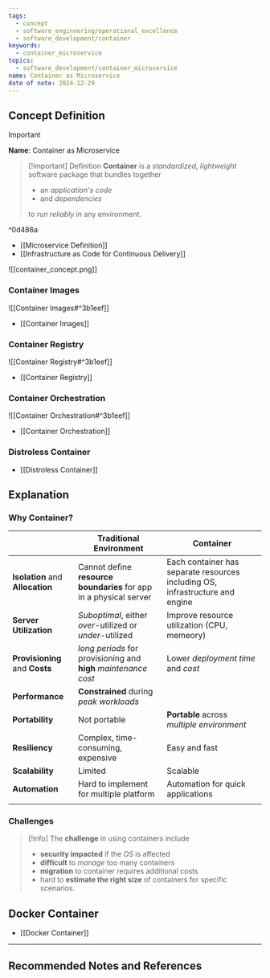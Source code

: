 ```yaml
---
tags:
  - concept
  - software_engineering/operational_excellence
  - software_development/container
keywords:
  - container_microservice
topics:
  - software_development/container_microservice
name: Container as Microservice
date of note: 2024-12-29
---
```


## Concept Definition

>[!important]
>**Name**: Container as Microservice

>[!important] Definition
>**Container** is a *standardized, lightweight* software package that bundles together 
>- an *application's code* 
>- and *dependencies* 
>  
>to *run reliably* in any environment.

^0d486a

- [[Microservice Definition]]
- [[Infrastructure as Code for Continuous Delivery]]

![[container_concept.png]]


### Container Images

![[Container Images#^3b1eef]]

- [[Container Images]]

### Container Registry

![[Container Registry#^3b1eef]]

- [[Container Registry]]

### Container Orchestration

![[Container Orchestration#^3b1eef]]

- [[Container Orchestration]]


### Distroless Container

- [[Distroless Container]]


## Explanation

### Why Container?

|                                  | **Traditional Environment**                                        | **Container**                                                                 |
| -------------------------------- | ------------------------------------------------------------------ | ----------------------------------------------------------------------------- |
| **Isolation** and **Allocation** | Cannot define **resource boundaries** for app in a physical server | Each container has separate resources including OS, infrastructure and engine |
| **Server Utilization**           | *Suboptimal*, either *over*-utilized or *under*-utilized           | Improve resource utilization (CPU, memeory)                                   |
| **Provisioning** and **Costs**   | *long periods* for provisioning and **high** *maintenance* *cost*  | Lower *deployment time* and *cost*                                            |
| **Performance**                  | **Constrained** during *peak workloads*                            |                                                                               |
| **Portability**                  | Not portable                                                       | **Portable** across *multiple environment*                                    |
| **Resiliency**                   | Complex, time-consuming, expensive                                 | Easy and fast                                                                 |
| **Scalability**                  | Limited                                                            | Scalable                                                                      |
| **Automation**                   | Hard to implement for multiple platform                            | Automation for quick applications                                             |
|                                  |                                                                    |                                                                               |

### Challenges

>[!info]
>The **challenge** in using containers include
>- **security impacted** if the *OS* is affected
>- **difficult** to *manage* too many containers
>- **migration** to container requires additional costs
>- hard to **estimate the right size** of containers for specific scenarios.


## Docker Container

- [[Docker Container]]





-----------
##  Recommended Notes and References

